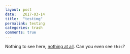 ```yaml
---
layout: post
date:   2017-03-14
title:  "testing"
permalink: testing
categories: trash
comments: true
---
```

Nothing to see here, [nothing at all][conspiracy]. Can you even see `this`?

[conspiracy]: http://www.thebayesianconspiracy.com/
